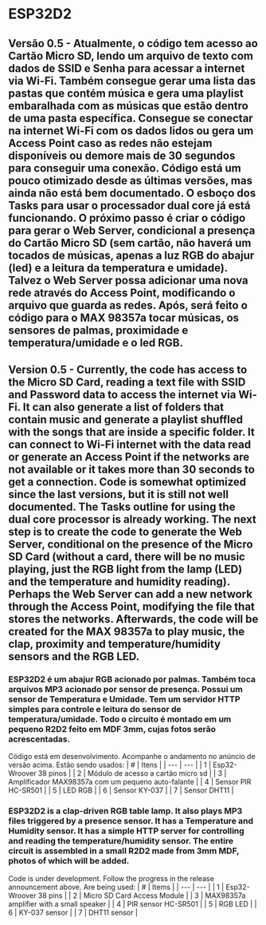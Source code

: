 # ESP32D2

## Versão 0.5 - Atualmente, o código tem acesso ao Cartão Micro SD, lendo um arquivo de texto com dados de SSID e Senha para acessar a internet via Wi-Fi. Também consegue gerar uma lista das pastas que contém música e gera uma playlist embaralhada com as músicas que estão dentro de uma pasta específica. Consegue se conectar na internet Wi-Fi com os dados lidos ou gera um Access Point caso as redes não estejam disponíveis ou demore mais de 30 segundos para conseguir uma conexão. Código está um pouco otimizado desde as últimas versões, mas ainda não está bem documentado. O esboço dos Tasks para usar o processador dual core já está funcionando. O próximo passo é criar o código para gerar o Web Server, condicional a presença do Cartão Micro SD (sem cartão, não haverá um tocados de músicas, apenas a luz RGB do abajur (led) e a leitura da temperatura e umidade). Talvez o Web Server possa adicionar uma nova rede através do Access Point, modificando o arquivo que guarda as redes. Após, será feito o código para o  MAX 98357a tocar músicas, os sensores de palmas, proximidade e temperatura/umidade e o led RGB. 

## Version 0.5 - Currently, the code has access to the Micro SD Card, reading a text file with SSID and Password data to access the internet via Wi-Fi. It can also generate a list of folders that contain music and generate a playlist shuffled with the songs that are inside a specific folder. It can connect to Wi-Fi internet with the data read or generate an Access Point if the networks are not available or it takes more than 30 seconds to get a connection. Code is somewhat optimized since the last versions, but it is still not well documented. The Tasks outline for using the dual core processor is already working. The next step is to create the code to generate the Web Server, conditional on the presence of the Micro SD Card (without a card, there will be no music playing, just the RGB light from the lamp (LED) and the temperature and humidity reading). Perhaps the Web Server can add a new network through the Access Point, modifying the file that stores the networks. Afterwards, the code will be created for the MAX 98357a to play music, the clap, proximity and temperature/humidity sensors and the RGB LED.

### ESP32D2 é um abajur RGB acionado por palmas. Também toca arquivos MP3 acionado por sensor de presença. Possui um sensor de Temperatura e Umidade. Tem um servidor HTTP simples para controle e leitura do sensor de temperatura/umidade. Todo o circuito é montado em um pequeno R2D2 feito em MDF 3mm, cujas fotos serão acrescentadas.

Código está em desenvolvimento. Acompanhe o andamento no anúncio de versão acima. 
Estão sendo usados:
| # | Itens |
| --- | --- |
| 1 | Esp32-Wroover 38 pinos |
| 2 | Módulo de acesso a cartão micro sd |
| 3 | Amplificador MAX98357a com um pequeno auto-falante |
| 4 | Sensor PIR HC-SR501 |
| 5 | LED RGB |
| 6 | Sensor KY-037 |
| 7 | Sensor DHT11 |

### ESP32D2 is a clap-driven RGB table lamp. It also plays MP3 files triggered by a presence sensor. It has a Temperature and Humidity sensor. It has a simple HTTP server for controlling and reading the temperature/humidity sensor. The entire circuit is assembled in a small R2D2 made from 3mm MDF, photos of which will be added.

Code is under development. Follow the progress in the release announcement above.
Are being used:
| # | Items |
| --- | --- |
| 1 | Esp32-Wroover 38 pins |
| 2 | Micro SD Card Access Module |
| 3 | MAX98357a amplifier with a small speaker |
| 4 | PIR sensor HC-SR501 |
| 5 | RGB LED |
| 6 | KY-037 sensor |
| 7 | DHT11 sensor |
